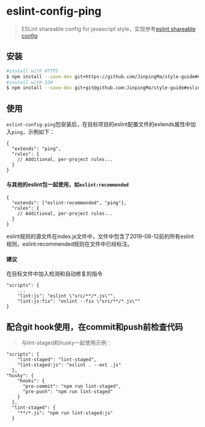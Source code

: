 # eslint-config-ping
> ESLint shareable config for javascript style，实现参考[eslint shareable config](http://eslint.org/docs/developer-guide/shareable-configs.html)

## 安装

```sh
#install with HTTPS
$ npm install --save-dev git+https://github.com/JinpingMa/style-guide#eslint.git
#install with SSH
$ npm install --save-dev git+git@github.com:JinpingMa/style-guide#eslint.git

```

## 使用

`eslint-config-ping`包安装后，在目标项目的eslint配置文件的extends属性中加入`ping`，示例如下：

```
{
  "extends": "ping",
  "rules": {
    // Additional, per-project rules...
  }
}
```

#### 与其他的eslint包一起使用，如`eslint:recommended`

```
{
  "extends": ["eslint:recommended", "ping"],
  "rules": {
    // Additional, per-project rules...
  }
}
```
eslint规则的源文件在index.js文件中，文件中包含了2019-08-12前的所有eslint规则，eslint:recommended规则在文件中已经标注。

#### 建议

在目标文件中加入检测和自动修复的指令
```
"scripts": {
    ...
    "lint:js": "eslint \"src/**/*.js\"",
    "lint:js:fix": "eslint --fix \"src/**/*.js\""
}
```

## 配合git hook使用，在commit和push前检查代码
> 与lint-staged和husky一起使用示例：
```
"scripts": {
    "lint-staged": "lint-staged",
    "lint-staged:js": "eslint . --ext .js"
  },
"husky": {
    "hooks": {
      "pre-commit": "npm run lint-staged",
      "pre-push": "npm run lint-staged"
    }
  },
  "lint-staged": {
    "**/*.js": "npm run lint-staged:js"
  }
```
